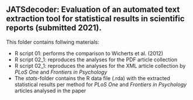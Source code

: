 ## JATSdecoder: Evaluation of an automated text extraction tool for statistical results in scientific reports (submitted 2021).
This folder contains follwing materials:
- R script 01: performs the comparison to Wicherts et al. (2012)
- R script 02_1: reproduces the analyses for the PDF article collection
- R script 02_1: reproduces the analyses for the XML article collection by *PLoS One* and *Frontiers in Psychology*
- The *stats*-folder contains the R data file (.rda) with the extracted statistical results per method for *PLoS One* and *Frontiers in Psychology* articles analysed in the paper


